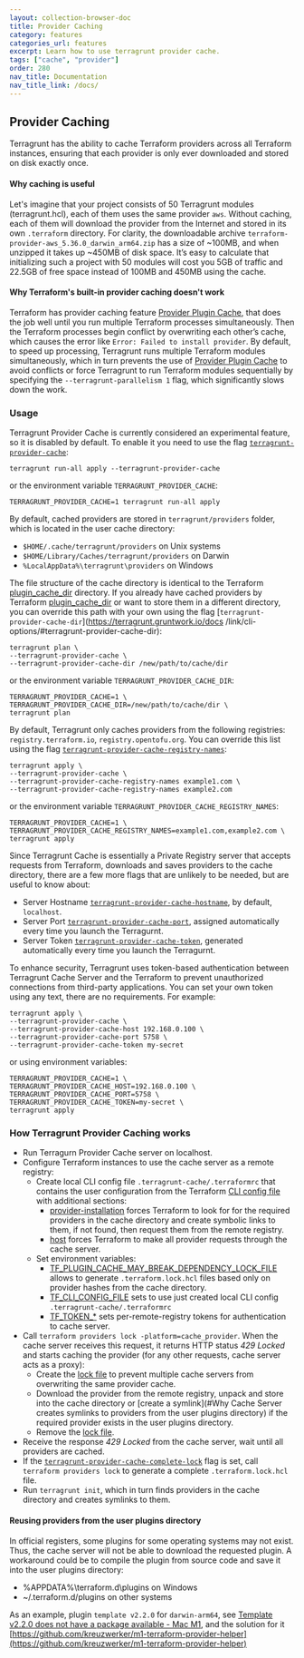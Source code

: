 ```yaml
---
layout: collection-browser-doc
title: Provider Caching
category: features
categories_url: features
excerpt: Learn how to use terragrunt provider cache.
tags: ["cache", "provider"]
order: 280
nav_title: Documentation
nav_title_link: /docs/
---
```


## Provider Caching

Terragrunt has the ability to cache Terraform providers across all Terraform instances, ensuring that each provider is only ever downloaded and stored on disk exactly once.

#### Why caching is useful

Let's imagine that your project consists of 50 Terragrunt modules (terragrunt.hcl), each of them uses the same provider `aws`. Without caching, each of them will download the provider from the Internet and stored in its own `.terraform` directory. For clarity, the downloadable archive `terraform-provider-aws_5.36.0_darwin_arm64.zip` has a size of ~100MB, and when unzipped it takes up ~450MB of disk space. It’s easy to calculate that initializing such a project with 50 modules will cost you 5GB of traffic and 22.5GB of free space instead of 100MB and 450MB using the cache.

#### Why Terraform's built-in provider caching doesn't work

Terraform has provider caching feature [Provider Plugin Cache](https://developer.hashicorp.com/terraform/cli/config/config-file#provider-plugin-cache), that does the job well until you run multiple Terraform processes simultaneously. Then the Terraform processes begin conflict by overwriting each other’s cache, which causes the error like `Error: Failed to install provider`. By default, to speed up processing, Terragrunt runs multiple Terraform modules simultaneously, which in turn prevents the use of [Provider Plugin Cache](https://developer.hashicorp.com/terraform/cli/config/config-file#provider-plugin-cache) to avoid conflicts or force Terragrunt to run Terraform modules sequentially by specifying the `--terragrunt-parallelism 1` flag, which significantly slows down the work.

### Usage

Terragrunt Provider Cache is currently considered an experimental feature, so it is disabled by default. To enable it you need to use the flag [`terragrunt-provider-cache`](https://terragrunt.gruntwork.io/docs/reference/cli-options/#terragrunt-provider-cache):

``` shell
terragrunt run-all apply --terragrunt-provider-cache
```
or the environment variable `TERRAGRUNT_PROVIDER_CACHE`:

``` shell
TERRAGRUNT_PROVIDER_CACHE=1 terragrunt run-all apply
```

By default, cached providers are stored in `terragrunt/providers` folder, which is located in the user cache directory:

* `$HOME/.cache/terragrunt/providers` on Unix systems
* `$HOME/Library/Caches/terragrunt/providers` on Darwin
* `%LocalAppData%\terragrunt\providers` on Windows

The file structure of the cache directory is identical to the Terraform [plugin_cache_dir](https://developer.hashicorp.com/terraform/cli/config/config-file#provider-plugin-cache) directory.
If you already have cached providers by Terraform [plugin_cache_dir](https://developer.hashicorp.com/terraform/cli/config/config-file#provider-plugin-cache) or want to store them in a different directory, you can override this path with your own using the flag [`terragrunt-provider-cache-dir`](https://terragrunt.gruntwork.io/docs /link/cli-options/#terragrunt-provider-cache-dir):

``` shell
terragrunt plan \
--terragrunt-provider-cache \
--terragrunt-provider-cache-dir /new/path/to/cache/dir
```

or the environment variable `TERRAGRUNT_PROVIDER_CACHE_DIR`:

``` shell
TERRAGRUNT_PROVIDER_CACHE=1 \
TERRAGRUNT_PROVIDER_CACHE_DIR=/new/path/to/cache/dir \
terragrunt plan
```

By default, Terragrunt only caches providers from the following registries: `registry.terraform.io`, `registry.opentofu.org`. You can override this list using the flag [`terragrunt-provider-cache-registry-names`](https://terragrunt.gruntwork.io/docs/reference/cli-options/#terragrunt-provider-cache-registry-names):


``` shell
terragrunt apply \
--terragrunt-provider-cache \
--terragrunt-provider-cache-registry-names example1.com \
--terragrunt-provider-cache-registry-names example2.com
```

or the environment variable `TERRAGRUNT_PROVIDER_CACHE_REGISTRY_NAMES`:

``` shell
TERRAGRUNT_PROVIDER_CACHE=1 \
TERRAGRUNT_PROVIDER_CACHE_REGISTRY_NAMES=example1.com,example2.com \
terragrunt apply
```

Since Terragrunt Cache is essentially a Private Registry server that accepts requests from Terraform, downloads and saves providers to the cache directory, there are a few more flags that are unlikely to be needed, but are useful to know about:

* Server Hostname [`terragrunt-provider-cache-hostname`](https://terragrunt.gruntwork.io/docs/reference/cli-options/#terragrunt-provider-cache-hostname), by default, `localhost`.
* Server Port [`terragrunt-provider-cache-port`](https://terragrunt.gruntwork.io/docs/reference/cli-options/#terragrunt-provider-cache-port), assigned automatically  every time you launch the Terragurnt.
* Server Token [`terragrunt-provider-cache-token`](https://terragrunt.gruntwork.io/docs/reference/cli-options/#terragrunt-provider-cache-token), generated automatically every time you launch  the Terragurnt.

To enhance security, Terragrunt uses token-based authentication between Terragrunt Cache Server and the Terraform to prevent unauthorized connections from third-party applications. You can set your own token using any text, there are no requirements. For example:

``` shell
terragrunt apply \
--terragrunt-provider-cache \
--terragrunt-provider-cache-host 192.168.0.100 \
--terragrunt-provider-cache-port 5758 \
--terragrunt-provider-cache-token my-secret
```
or using environment variables:

``` shell
TERRAGRUNT_PROVIDER_CACHE=1 \
TERRAGRUNT_PROVIDER_CACHE_HOST=192.168.0.100 \
TERRAGRUNT_PROVIDER_CACHE_PORT=5758 \
TERRAGRUNT_PROVIDER_CACHE_TOKEN=my-secret \
terragrunt apply
```

### How Terragrunt Provider Caching works

* Run Terragurn Provider Cache server on localhost.
* Configure Terraform instances to use the cache server as a remote registry:
  * Create local CLI config file `.terragrunt-cache/.terraformrc` that contains the user configuration from the Terraform [CLI config file](https://developer.hashicorp.com/terraform/cli/config/config-file) with additional sections:
     * [provider-installation](https://developer.hashicorp.com/terraform/cli/config/config-file#provider-installation) forces Terraform to look for for the required providers in the cache directory and create symbolic links to them, if not found, then request them from the remote registry.
     * [host](https://github.com/hashicorp/terraform/issues/28309) forces Terraform to make all provider requests through the cache server.
  * Set environment variables:
     * [TF_PLUGIN_CACHE_MAY_BREAK_DEPENDENCY_LOCK_FILE](https://developer.hashicorp.com/terraform/cli/config/config-file#allowing-the-provider-plugin-cache-to-break-the-dependency-lock-file) allows to generate `.terraform.lock.hcl` files based only on provider hashes from the cache directory.
     * [TF_CLI_CONFIG_FILE](https://developer.hashicorp.com/terraform/cli/config/environment-variables#tf_plugin_cache_dir) sets to use just created local CLI config `.terragrunt-cache/.terraformrc`
     * [TF_TOKEN_*](https://developer.hashicorp.com/terraform/cli/config/config-file#environment-variable-credentials) sets per-remote-registry tokens for authentication to cache server.
* Call `terraform providers lock -platform=cache_provider`. When the cache server receives this request, it returns HTTP status _429 Locked_ and starts caching the provider (for any other requests, cache server acts as a proxy):
  * Create the [lock file](https://en.wikipedia.org/wiki/File_locking) to prevent multiple cache servers from overwriting the same provider cache.
  * Download the provider from the remote registry, unpack and store into the cache directory or [create a symlink](#Why Cache Server creates symlinks to providers from the user plugins directory) if the required provider exists in the user plugins directory.
  * Remove the [lock file](https://en.wikipedia.org/wiki/File_locking).
* Receive the response _429 Locked_ from the cache server, wait until all providers are cached.
* If the [`terragrunt-provider-cache-complete-lock`](https://terragrunt.gruntwork.io/docs/reference/cli-options/#terragrunt-provider-cache-complete-lock) flag is set, call `terraform providers lock` to generate a complete `.terraform.lock.hcl` file.
* Run `terragrunt init`, which in turn finds providers in the cache directory and creates symlinks to them.

#### Reusing providers from the user plugins directory

In official registers, some plugins for some operating systems may not exist. Thus, the cache server will not be able to download the requested plugin. A workaround could be to compile the plugin from source code and save it into the user plugins directory:
* %APPDATA%\terraform.d\plugins on Windows
* ~/.terraform.d/plugins on other systems

As an example, plugin `template v2.2.0` for `darwin-arm64`, see [Template v2.2.0 does not have a package available - Mac M1](https://discuss.hashicorp.com/t/template-v2-2-0-does-not-have-a-package-available-mac-m1/35099), and the solution for it [https://github.com/kreuzwerker/m1-terraform-provider-helper](https://github.com/kreuzwerker/m1-terraform-provider-helper)
